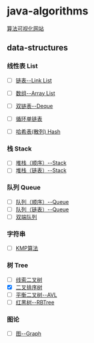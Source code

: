 # java-algorithms

[算法可视化网站](https://www.cs.usfca.edu/~galles/visualization/Algorithms.html)

## data-structures

### 线性表 List

- [ ] [链表--Link List]()
- [ ] [数组--Array List]()

- [ ] [双链表--Deque]()

- [ ] [循环单链表]()

- [ ] [哈希表(散列) Hash]()

### 栈 Stack
- [ ] [堆栈（顺序）--Stack]()
- [ ] [堆栈（链表）--Stack]()

### 队列 Queue
- [ ] [队列（顺序）--Queue]()
- [ ] [队列（链表）--Queue]()
- [ ] [双端队列]()

### 字符串

- [ ] [KMP算法]()


### 树 Tree

- [ ] [线索二叉树]()
- [x] [二叉排序树]()
- [ ] [平衡二叉树--AVL]()
- [ ] [红黑树--RBTree](https://changzerr.github.io/2022/11/02/%E6%95%B0%E6%8D%AE%E7%BB%93%E6%9E%84%E2%80%94%E2%80%94%E7%BA%A2%E9%BB%91%E6%A0%91/)

### 图论

- [ ] [图--Graph]()


